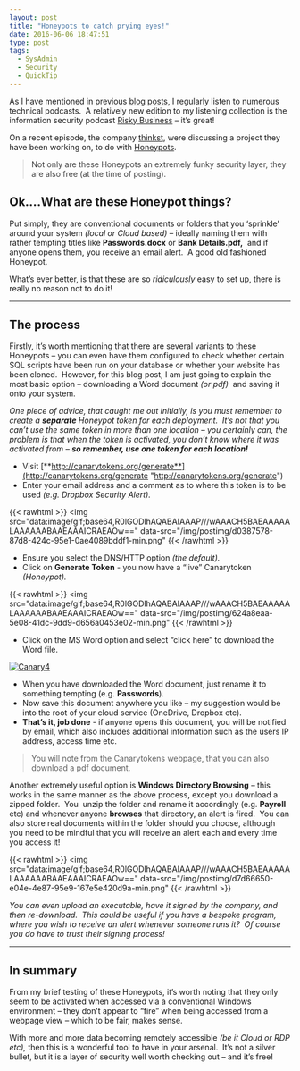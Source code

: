 ```yaml
---
layout: post
title: "Honeypots to catch prying eyes!"
date: 2016-06-06 18:47:51
type: post
tags:
  - SysAdmin
  - Security
  - QuickTip
---
```


As I have mentioned in previous [blog posts](https://normansolutions.co.uk/post/welcome-to-podcast-university), I regularly listen to numerous technical podcasts.  A relatively new edition to my listening collection is the information security podcast [Risky Business](http://risky.biz/netcasts/risky-business) – it’s great!

On a recent episode, the company [thinkst](http://thinkst.com/), were discussing a project they have been working on, to do with [Honeypots](<https://en.wikipedia.org/wiki/Honeypot_(computing)>).

> <font color="#404040">Not only are these Honeypots an extremely funky security layer, they are also free (at the time of posting).</font>

## Ok….What are these Honeypot things?

Put simply, they are conventional documents or folders that you ‘sprinkle’ around your system _(local or Cloud based) –_ ideally naming them with rather tempting titles like **Passwords.docx** or **Bank Details.pdf,**  and if anyone opens them, you receive an email alert.  A good old fashioned Honeypot.

What’s ever better, is that these are so _ridiculously_ easy to set up, there is really no reason not to do it!

---

## The process

Firstly, it’s worth mentioning that there are several variants to these Honeypots – you can even have them configured to check whether certain SQL scripts have been run on your database or whether your website has been cloned.  However, for this blog post, I am just going to explain the most basic option – downloading a Word document *(or pdf)*  and saving it onto your system.

_One piece of advice, that caught me out initially, is you must remember to create a **separate** Honeypot token for each deployment.  It’s not that you can’t use the same token in more than one location – you certainly can, the problem is that when the token is activated, you don’t know where it was activated from – **so remember, use one token for each location!**_

- Visit [**http://canarytokens.org/generate**](http://canarytokens.org/generate "http://canarytokens.org/generate")
- Enter your email address and a comment as to where this token is to be used _(e.g. Dropbox Security Alert)._

{{< rawhtml >}}
<img
src="data:image/gif;base64,R0lGODlhAQABAIAAAP///wAAACH5BAEAAAAALAAAAAABAAEAAAICRAEAOw=="
data-src="/img/postimg/d0387578-87d8-424c-95e1-0ae4089bddf1-min.png"
{{< /rawhtml >}}

- Ensure you select the DNS/HTTP option _(the default)._
- Click on **Generate Token** - you now have a “live” Canarytoken _(Honeypot)._

{{< rawhtml >}}
<img
src="data:image/gif;base64,R0lGODlhAQABAIAAAP///wAAACH5BAEAAAAALAAAAAABAAEAAAICRAEAOw=="
data-src="/img/postimg/624a8eaa-5e08-41dc-9dd9-d656a0453e02-min.png"
{{< /rawhtml >}}

- Click on the MS Word option and select “click here” to download the Word file.

[![Canary4](/img/postimg/84b6021c-da7a-48b2-8e4a-49ab4a604bfa-min.png "Canary4")](/img/postimg/f48a4c68-c7f4-43c6-b99a-d25a6bc8a978.png)

- When you have downloaded the Word document, just rename it to something tempting (e.g. **Passwords**).
- Now save this document anywhere you like – my suggestion would be into the root of your cloud service (OneDrive, Dropbox etc).
- **That’s it, job done** - if anyone opens this document, you will be notified by email, which also includes additional information such as the users IP address, access time etc.

> You will note from the Canarytokens webpage, that you can also download a pdf document.

Another extremely useful option is **Windows Directory Browsing** – this works in the same manner as the above process, except you download a zipped folder.  You  unzip the folder and rename it accordingly (e.g. **Payroll** etc) and whenever anyone **browses** that directory, an alert is fired.  You can also store real documents within the folder should you choose, although you need to be mindful that you will receive an alert each and every time you access it!

{{< rawhtml >}}
<img
src="data:image/gif;base64,R0lGODlhAQABAIAAAP///wAAACH5BAEAAAAALAAAAAABAAEAAAICRAEAOw=="
data-src="/img/postimg/d7d66650-e04e-4e87-95e9-167e5e420d9a-min.png"
{{< /rawhtml >}}

_You can even upload an executable, have it signed by the company, and then re-download.  This could be useful if you have a bespoke program, where you wish to receive an alert whenever someone runs it?  Of course you do have to trust their signing process!_

---

## In summary

From my brief testing of these Honeypots, it’s worth noting that they only seem to be activated when accessed via a conventional Windows environment – they don’t appear to “fire” when being accessed from a webpage view – which to be fair, makes sense.

With more and more data becoming remotely accessible _(be it Cloud or RDP etc),_ then this is a wonderful tool to have in your arsenal.  It’s not a silver bullet, but it is a layer of security well worth checking out – and it’s free!

